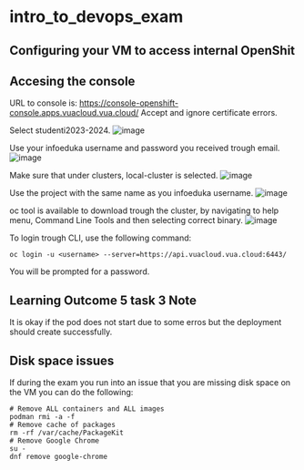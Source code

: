 # intro_to_devops_exam

## Configuring your VM to access internal OpenShit

## Accesing the console
URL to console is: https://console-openshift-console.apps.vuacloud.vua.cloud/
Accept and ignore certificate errors.

Select studenti2023-2024.
![image](https://github.com/jstanesic/intro_to_devops_exam/assets/91891125/99ad752c-2145-48cd-8ff4-3483847d2cc4)

Use your infoeduka username and password you received trough email.
![image](https://github.com/jstanesic/intro_to_devops_exam/assets/91891125/1ab2891a-996f-4e6b-8c7d-01189f752e87)

Make sure that under clusters, local-cluster is selected.
![image](https://github.com/jstanesic/intro_to_devops_exam/assets/91891125/5ff3bbc0-35b0-44e1-b419-a156a7a8af84)

Use the project with the same name as you infoeduka username.
![image](https://github.com/jstanesic/intro_to_devops_exam/assets/91891125/2aa2a067-1344-4fe8-b021-29754a78f85f)


oc tool is available to download trough the cluster, by navigating to help menu, Command Line Tools and then selecting correct binary.
![image](https://github.com/jstanesic/intro_to_devops_exam/assets/91891125/abae3036-ef6d-46c4-97bc-0ab13550c02f)


To login trough CLI, use the following command:
```
oc login -u <username> --server=https://api.vuacloud.vua.cloud:6443/
```
You will be prompted for a password.

## Learning Outcome 5 task 3 Note
It is okay if the pod does not start due to some erros but the deployment should create successfully.

## Disk space issues

If during the exam you run into an issue that you are missing disk space on the VM you can do the following:

```
# Remove ALL containers and ALL images
podman rmi -a -f
# Remove cache of packages
rm -rf /var/cache/PackageKit
# Remove Google Chrome
su -
dnf remove google-chrome
```
